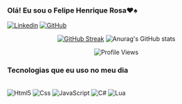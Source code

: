 ### Olá! Eu sou o Felipe Henrique Rosa❤️♠️

[![Linkedin](https://img.shields.io/badge/LinkedIn-0077B5?style=for-the-badge&logo=linkedin&logoColor=white)](https://www.linkedin.com/in/felipe-henrique-rosa-613bb72b7/)
[![GitHub](https://img.shields.io/badge/GitHub-100000?style=for-the-badge&logo=github&logoColor=white)](https://github.com/FelipeAlpha)

<div align="center" >

[![GitHub Streak](https://github-readme-streak-stats.herokuapp.com?user=FelipeAlpha&theme=midnight-purple&card_width=800)](https://git.io/streak-stats)
![Anurag's GitHub stats](https://github-readme-stats.vercel.app/api?username=FelipeAlpha&show_icons=true&theme=midnight-purple)

![Profile Views](https://komarev.com/ghpvc/?username=FelipeAlpha&style=for-the-badge&color=blueviolet)

</div>

### Tecnologias que eu uso no meu dia

<div style="display: inline_block"><br/>
  <img aligm="center" alt="Html5" src="https://img.shields.io/badge/HTML5-E34F26?style=for-the-badge&logo=html5&logoColor=white" />
  <img aligm="center" alt="Css" src="https://img.shields.io/badge/CSS3-1572B6?style=for-the-badge&logo=css3&logoColor=white" />
  <img aligm="center" alt="JavaScript" src="https://img.shields.io/badge/JavaScript-F7DF1E?style=for-the-badge&logo=javascript&logoColor=black" />
  <img aligm="center" alt="C#" src="https://img.shields.io/badge/C%23-239120?style=for-the-badge&logo=c-sharp&logoColor=white" />
  <img aligm="center" alt="Lua" src="https://img.shields.io/badge/Lua-2C2D72?style=for-the-badge&logo=lua&logoColor=white" />
</div><br/>

